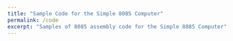 ```yaml
---
title: "Sample Code for the Simple 8085 Computer"
permalink: /code
excerpt: "Samples of 8085 assembly code for the Simple 8085 Computer"
---
```

